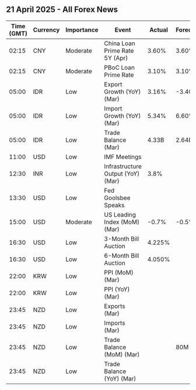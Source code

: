 ## 21 April 2025 - All Forex News

| Time (GMT) | Currency | Importance | Event | Actual | Forecast | Previous |
|------|----------|------------|-------|--------|----------|----------|
| 02:15 | CNY | Moderate | China Loan Prime Rate 5Y (Apr) | 3.60% | 3.60% | 3.60% |
| 02:15 | CNY | Moderate | PBoC Loan Prime Rate | 3.10% | 3.10% | 3.10% |
| 05:00 | IDR | Low | Export Growth (YoY) (Mar) | 3.16% | -3.40% | 13.86% |
| 05:00 | IDR | Low | Import Growth (YoY) (Mar) | 5.34% | 6.60% | 2.30% |
| 05:00 | IDR | Low | Trade Balance (Mar) | 4.33B | 2.64B | 3.10B |
| 11:00 | USD | Low | IMF Meetings |  |  |  |
| 12:30 | INR | Low | Infrastructure Output (YoY) (Mar) | 3.8% |  | 3.4% |
| 13:30 | USD | Low | Fed Goolsbee Speaks |  |  |  |
| 15:00 | USD | Moderate | US Leading Index (MoM) (Mar) | -0.7% | -0.5% | -0.2% |
| 16:30 | USD | Low | 3-Month Bill Auction | 4.225% |  | 4.225% |
| 16:30 | USD | Low | 6-Month Bill Auction | 4.050% |  | 4.060% |
| 22:00 | KRW | Low | PPI (MoM) (Mar) |  |  | 0.0% |
| 22:00 | KRW | Low | PPI (YoY) (Mar) |  |  | 1.5% |
| 23:45 | NZD | Low | Exports (Mar) |  |  | 6.74B |
| 23:45 | NZD | Low | Imports (Mar) |  |  | 6.23B |
| 23:45 | NZD | Low | Trade Balance (MoM) (Mar) |  | 80M | 510M |
| 23:45 | NZD | Low | Trade Balance (YoY) (Mar) |  |  | -6,510M |
